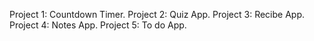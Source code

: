 Project 1: Countdown Timer.
Project 2: Quiz App.
Project 3: Recibe App.
Project 4: Notes App.
Project 5: To do App.